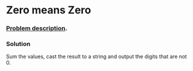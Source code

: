 # Zero means Zero

### [Problem description](https://www.beecrowd.com.br/judge/en/problems/view/1871).

### Solution

Sum the values, cast the result to a string and output the digits that are not 0.